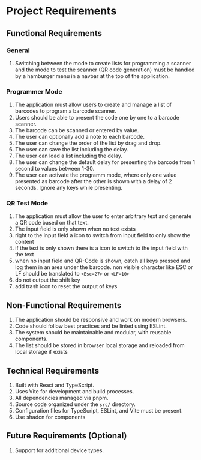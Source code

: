 # Project Requirements



## Functional Requirements

### General
1. Switching between the mode to create lists for programming a scanner and the mode to test the scanner (QR code generation) must be handled by a hamburger menu in a navbar at the top of the application.

### Programmer Mode
1. The application must allow users to create and manage a list of barcodes to program a barcode scanner.
2. Users should be able to present the code one by one to a barcode scanner.
3. The barcode can be scanned or entered by value.
4. The user can optionally add a note to each barcode.
5. The user can change the order of the list by drag and drop.
6. The user can save the list including the delay.
7. The user can load a list including the delay.
8. The user can change the default delay for presenting the barcode from 1 second to values between 1-30.
9. The user can activate the programm mode, where only one value presented as barcode after the other is shown with a delay of 2 seconds. Ignore any keys while presenting.

### QR Test Mode
1. The application must allow the user to enter arbitrary text and generate a QR code based on that text.
2. The input field is only shown when no text exists
3. right to the input field a icon to switch from input field to only show the content
4. if the text is only shown there is a icon to switch to the input field with the text
5. when no input field and QR-Code is shown, catch all keys pressed and log them in an area under the barcode. non visible character like ESC or LF should be translated to `<Esc=27>` or `<LF=10>`
6. do not output the shift key
7. add trash icon to reset the output of keys

## Non-Functional Requirements
1. The application should be responsive and work on modern browsers.
2. Code should follow best practices and be linted using ESLint.
3. The system should be maintainable and modular, with reusable components.
4. The list should be stored in browser local storage and reloaded from local storage if exists

## Technical Requirements
1. Built with React and TypeScript.
2. Uses Vite for development and build processes.
3. All dependencies managed via pnpm.
4. Source code organized under the `src/` directory.
5. Configuration files for TypeScript, ESLint, and Vite must be present.
6. Use shadcn for components

## Future Requirements (Optional)
1. Support for additional device types.

